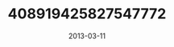 ---
title: "408919425827547772"
image: "2013-03-11 12.56.55 408919425827547772_46248401"
date: "2013-03-11"
type: "photo"
---